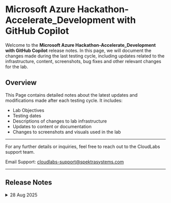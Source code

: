 
# Microsoft Azure Hackathon-Accelerate_Development with GitHub Copilot

Welcome to the **Microsoft Azure Hackathon-Accelerate_Development with GitHub Copilot** release notes. In this page, we will document the changes made during the last testing cycle, including updates related to the infrastructure, content, screenshots, bug fixes and other relevant changes for the lab.

## Overview

This Page contains detailed notes about the latest updates and modifications made after each testing cycle. It includes:

- Lab Objectives
- Testing dates
- Descriptions of changes to lab infrastructure
- Updates to content or documentation
- Changes to screenshots and visuals used in the lab

---

For any further details or inquiries, feel free to reach out to the CloudLabs support team.  

Email Support: cloudlabs-support@spektrasystems.com  

---

## Release Notes

<details>
  <summary>28 Aug 2025</summary>

## Summary of Changes

Minor updates, including clearer UI screenshots and refined instructions for improved clarity and accuracy. 

## Infrastructure Changes

NA

## Content Changes

- **Change**:

   - Challenge 01: Accessing GitHub is updated, the Entire lab is testing out in the **Organization**.
   - Challenge 02: In GitHub, **Code Security** has been upgraded to **Advanced Security**.
   - Challenge 03: It took a lot of time to **Create Dependabot Security Update** for **nanoid**, so now it is updated to choose any Dependabot alerts.
   
## Screenshot Updates

- **Minor updates:**
  
  - **Updated UI Screenshots:** Updated screenshots that were unclear with new ones.  
  - **Instruction Refinements:** Fixed a few numbering and rendering issues and added clear instructions. 

## Testing Notes  

- Testing Date: 2025-07-28 

</details>
